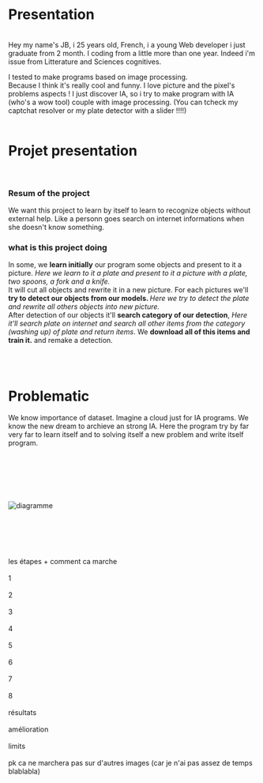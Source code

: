 <h1>Presentation</h1>
<br>
Hey my name's JB, i 25 years old, French, i a young Web developer i just graduate from 2 month. I coding from a little more than one year. Indeed i'm issue from Litterature and Sciences cognitives. <br>

I tested to make programs based on image processing.<br> Because I think it's really cool and funny. I love picture and the pixel's problems aspects ! I just discover IA, so i try to make program with IA (who's a wow tool) couple with image processing. (You can tcheck my captchat resolver or my plate detector with a slider !!!!)
<br><br>

<h1>Projet presentation</h1>
<br>

<h3>Resum of the project</h3>

We want this project to learn by itself to learn to recognize objects without external help. Like a personn goes search on internet informations when she doesn't know something.

<h3>what is this project doing</h3>

In some, we <strong>learn initially</strong> our program some objects and present to it a picture. <em>Here we learn to it a plate and present to it a picture with a plate, two spoons, a fork and a knife.</em>
<br>
It will cut all objects and rewrite it in a new picture. For each pictures we'll <strong>try to detect our objects from our models. </strong><em>Here we try to detect the plate and rewrite all others objects into new picture.</em><br>
After detection of our objects it'll <strong>search category of our detection</strong>, <em>Here it'll search plate on internet and search all other items from the category (washing up) of plate and return items</em>. We <strong>download all of this items and train it.</strong> and remake a detection.

<br><br>


<h1>Problematic</h1>

We know importance of dataset. Imagine a cloud just for IA programs. We know the new dream to archieve an strong IA. Here the program try by far very far to learn itself and to solving itself a new problem and write itself program.



<br><br>





<br><br>

![diagramme](https://user-images.githubusercontent.com/54853371/67506530-7e390b00-f68d-11e9-8085-913d96b38d0e.png)

<br><br>

<br><br>
les étapes + comment ca marche
<br><br>
1
<br><br>
2
<br><br>
3
<br><br>
4
<br><br>
5
<br><br>
6
<br><br>
7
<br><br>
8
<br><br>
résultats
<br><br>
amélioration
<br><br>
limits
<br><br>
pk ca ne marchera pas sur d'autres images (car je n'ai pas assez de temps blablabla)
<br><br>

